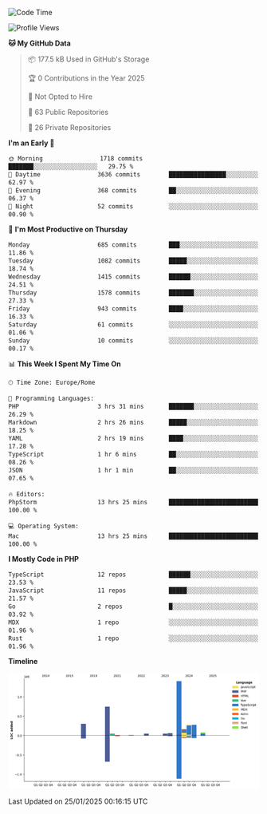 <!--START_SECTION:waka-->
![Code Time](http://img.shields.io/badge/Code%20Time-5%2C570%20hrs%2045%20mins-blue)

![Profile Views](http://img.shields.io/badge/Profile%20Views-0-blue)

**🐱 My GitHub Data** 

> 📦 177.5 kB Used in GitHub's Storage 
 > 
> 🏆 0 Contributions in the Year 2025
 > 
> 🚫 Not Opted to Hire
 > 
> 📜 63 Public Repositories 
 > 
> 🔑 26 Private Repositories 
 > 
**I'm an Early 🐤** 

```text
🌞 Morning                1718 commits        ███████░░░░░░░░░░░░░░░░░░   29.75 % 
🌆 Daytime                3636 commits        ████████████████░░░░░░░░░   62.97 % 
🌃 Evening                368 commits         ██░░░░░░░░░░░░░░░░░░░░░░░   06.37 % 
🌙 Night                  52 commits          ░░░░░░░░░░░░░░░░░░░░░░░░░   00.90 % 
```
📅 **I'm Most Productive on Thursday** 

```text
Monday                   685 commits         ███░░░░░░░░░░░░░░░░░░░░░░   11.86 % 
Tuesday                  1082 commits        █████░░░░░░░░░░░░░░░░░░░░   18.74 % 
Wednesday                1415 commits        ██████░░░░░░░░░░░░░░░░░░░   24.51 % 
Thursday                 1578 commits        ███████░░░░░░░░░░░░░░░░░░   27.33 % 
Friday                   943 commits         ████░░░░░░░░░░░░░░░░░░░░░   16.33 % 
Saturday                 61 commits          ░░░░░░░░░░░░░░░░░░░░░░░░░   01.06 % 
Sunday                   10 commits          ░░░░░░░░░░░░░░░░░░░░░░░░░   00.17 % 
```


📊 **This Week I Spent My Time On** 

```text
🕑︎ Time Zone: Europe/Rome

💬 Programming Languages: 
PHP                      3 hrs 31 mins       ███████░░░░░░░░░░░░░░░░░░   26.29 % 
Markdown                 2 hrs 26 mins       █████░░░░░░░░░░░░░░░░░░░░   18.25 % 
YAML                     2 hrs 19 mins       ████░░░░░░░░░░░░░░░░░░░░░   17.28 % 
TypeScript               1 hr 6 mins         ██░░░░░░░░░░░░░░░░░░░░░░░   08.26 % 
JSON                     1 hr 1 min          ██░░░░░░░░░░░░░░░░░░░░░░░   07.65 % 

🔥 Editors: 
PhpStorm                 13 hrs 25 mins      █████████████████████████   100.00 % 

💻 Operating System: 
Mac                      13 hrs 25 mins      █████████████████████████   100.00 % 
```

**I Mostly Code in PHP** 

```text
TypeScript               12 repos            ██████░░░░░░░░░░░░░░░░░░░   23.53 % 
JavaScript               11 repos            █████░░░░░░░░░░░░░░░░░░░░   21.57 % 
Go                       2 repos             █░░░░░░░░░░░░░░░░░░░░░░░░   03.92 % 
MDX                      1 repo              ░░░░░░░░░░░░░░░░░░░░░░░░░   01.96 % 
Rust                     1 repo              ░░░░░░░░░░░░░░░░░░░░░░░░░   01.96 % 
```



**Timeline**

![Lines of Code chart](https://raw.githubusercontent.com/frnwtr/frnwtr/main/assets/bar_graph.png)


 Last Updated on 25/01/2025 00:16:15 UTC
<!--END_SECTION:waka-->